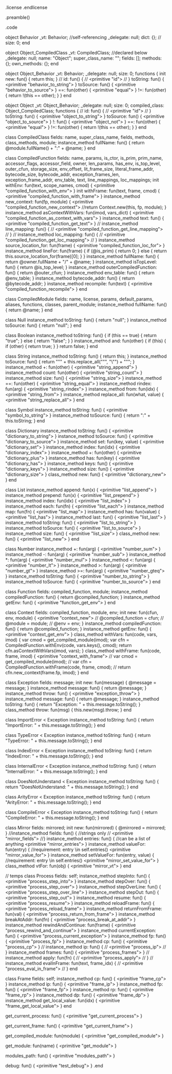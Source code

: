 .license
.endlicense

.preamble()

.code

  object Behavior
    _vt: Behavior; //self-referencing
    _delegate: null;
    dict: {};
//    size: 0;
  end

  object Object_CompiledClass
    _vt: CompiledClass; //declared below
    _delegate: null;
    name: "Object";
    super_class_name: "";
    fields: [];
    methods: {};
    own_methods: {};
  end

  object Object_Behavior
    _vt: Behavior;
    _delegate: null;
    size: 0;
    functions {
      init new: fun() {
        return this;
      }
       // id: fun() {
       //   <primitive "id">
       // }
       toString: fun() {
         <primitive "behavior_to_string">
       }
       toSource: fun() {
         <primitive "behavior_to_source">
       }
       ==: fun(other) {
         <primitive "equal">
       }
       !=: fun(other) {
         return !(this == other);
       }
    }
  end

  object Object
    _vt: Object_Behavior;
    _delegate: null;
    size: 0;
    compiled_class: Object_CompiledClass;
    functions {
       // id: fun() {
       //   <primitive "id">
       // }
       toString: fun() {
         <primitive "object_to_string">
       }
       toSource: fun() {
         <primitive "object_to_source">
       }
       !: fun() {
         <primitive "object_not">
       }
       ==: fun(other) {
         <primitive "equal">
       }
       !=: fun(other) {
         return !(this == other);
       }
    }
  end

  class CompiledClass
    fields: name, super_class_name, fields,
            methods, class_methods, module;
    instance_method fullName: fun() {
      return @module.fullName() + ":" + @name;
    }
  end

  class CompiledFunction
   fields: name, params, is_ctor, is_prim, prim_name, accessor_flags,
           accessor_field, owner, len_params, has_env, is_top_level,
           outer_cfun, storage_size, env_offset, lit_frame_size,
           literal_frame_addr, bytecode_size, bytecode_addr,
           exception_frames_len, exception_frame_addr,
           env_table, text, line_mappings,
           loc_mappings;
    init withEnv: fun(text, scope_names, cmod) {
      <primitive "compiled_function_with_env">
    }
    init withFrame: fun(text, frame, cmod) {
      <primitive "compiled_function_with_frame">
    }
    instance_method new_context: fun(fp, module) {
      <primitive "compiled_function_new_context">
      //return Context.new(this, fp, module);
    }
    instance_method asContextWithVars: fun(imod, vars_dict) {
      <primitive "compiled_function_as_context_with_vars">
    }
    instance_method text: fun() {
      <primitive "compiled_function_get_text">
    }
    // instance_method line_mapping: fun() {
    //   <primitive "compiled_function_get_line_mapping">
    // }
    // instance_method loc_mapping: fun() {
    //   <primitive "compiled_function_get_loc_mapping">
    // }
    instance_method source_location_for: fun(frame) {
      <primitive "compiled_function_loc_for">
    }
    instance_method lineFor: fun(frame) {
      if (@is_prim) {
        return 0;
      } else {
        return this.source_location_for(frame)[0];
      }
    }
    instance_method fullName: fun() {
      return @owner.fullName + "/" + @name;
    }
    instance_method isTopLevel: fun() {
      return @is_top_level;
    }
    instance_method outerCompiledFunction: fun() {
      return @outer_cfun;
    }
    instance_method env_table: fun() {
      return @env_table;
    }
    instance_method bytecode_addr: fun() {
      return @bytecode_addr;
    }
    instance_method recompile: fun(text) {
      <primitive "compiled_function_recompile">
    }
  end

  class CompiledModule
   fields: name, license, params, default_params, aliases, functions, classes,
           parent_module;
  instance_method fullName: fun() {
    return @name;
  }
  end

  class Null
    instance_method toString: fun() {
      return "null";
    }
    instance_method toSource: fun() {
      return "null";
    }
  end

  class Boolean
  instance_method toString: fun() {
    if (this == true) {
      return "true";
    } else {
      return "false";
    }
  }
  instance_method and: fun(other) {
    if (this) {
      if (other) {
         return true;
      }
    }
    return false;
  }
  end

  class String
  instance_method toString: fun() {
    return this;
  }
  instance_method toSource: fun() {
    return "\"" + this.replace_all("\"", "\\"") + "\"";
  }
  instance_method +: fun(other) {
    <primitive "string_append">
  }
  instance_method count: fun(other) {
    <primitive "string_count">
  }
  instance_method size: fun() {
    <primitive "string_size">
  }
  instance_method ==: fun(other) {
    <primitive "string_equal">
  }
  instance_method rindex: fun(arg) {
    <primitive "string_rindex">
  }
  instance_method from: fun(idx) {
    <primitive "string_from">
  }
  instance_method replace_all: fun(what, value) {
    <primitive "string_replace_all">
  }
  end

  class Symbol
  instance_method toString: fun() {
    <primitive "symbol_to_string">
  }
  instance_method toSource: fun() {
    return ":" + this.toString;
  }
  end

  class Dictionary
  instance_method toString: fun() {
    <primitive "dictionary_to_string">
  }
  instance_method toSource: fun() {
    <primitive "dictionary_to_source">
  }
  instance_method set: fun(key, value) {
    <primitive "dictionary_set">
  }
  instance_method index: fun(idx) {
    <primitive "dictionary_index">
  }
  instance_method +: fun(other) {
    <primitive "dictionary_plus">
  }
  instance_method has: fun(key) {
    <primitive "dictionary_has">
  }
  instance_method keys: fun() {
    <primitive "dictionary_keys">
  }
  instance_method size: fun() {
    <primitive "dictionary_size">
  }
  class_method new: fun() {
    <primitive "dictionary_new">
  }
  end

  class List
  instance_method append: fun(x) {
    <primitive "list_append">
  }
  instance_method prepend: fun(x) {
    <primitive "list_prepend">
  }
  instance_method index: fun(idx) {
    <primitive "list_index">
  }
  instance_method each: fun(fn) {
    <primitive "list_each">
  }
  instance_method map: fun(fn) {
    <primitive "list_map">
  }
  instance_method has: fun(value) {
    <primitive "list_has">
  }
  instance_method last: fun() {
    <primitive "list_last">
  }
  instance_method toString: fun() {
    <primitive "list_to_string">
  }
  instance_method toSource: fun() {
    <primitive "list_to_source">
  }
  instance_method size: fun() {
    <primitive "list_size">
  }
  class_method new: fun() {
    <primitive "list_new">
  }
  end

  class Number
    instance_method +: fun(arg) {
      <primitive "number_sum">
    }
    instance_method -: fun(arg) {
      <primitive "number_sub">
    }
    instance_method *: fun(arg) {
      <primitive "number_mul">
    }
    instance_method <: fun(arg) {
      <primitive "number_lt">
    }
    instance_method >: fun(arg) {
      <primitive "number_gt">
    }
    instance_method >=: fun(arg) {
      <primitive "number_gteq">
    }
    instance_method toString: fun() {
      <primitive "number_to_string">
    }
    instance_method toSource: fun() {
      <primitive "number_to_source">
    }
  end


  class Function
    fields: compiled_function, module;
    instance_method compiledFunction: fun() {
      return @compiled_function;
    }
    instance_method getEnv: fun() {
      <primitive "function_get_env">
    }
  end

  class Context
  fields: compiled_function, module, env;
  init new: fun(cfun, env, module) {
    <primitive "context_new">
    // @compiled_function = cfun;
    // @module = module;
    // @env = env;
  }
  instance_method compiledFunction: fun() {
    return @compiled_function;
  }
  instance_method getEnv: fun() {
    <primitive "context_get_env">
  }
  class_method withVars: fun(code, vars, imod) {
    var cmod = get_compiled_module(imod);
    var cfn = CompiledFunction.withEnv(code, vars.keys(), cmod);
    return cfn.asContextWithVars(imod, vars);
  }
  class_method withFrame: fun(code, frame, imod) {
    <primitive "context_with_frame">
    // var cmod = get_compiled_module(imod);
    // var cfn = CompiledFunction.withFrame(code, frame, cmod);
    // return cfn.new_context(frame.fp, imod);
  }
  end

class Exception
  fields: message;
  init new: fun(message) {
    @message = message;
  }
  instance_method message: fun() {
    return @message;
  }
  instance_method throw: fun() {
    <primitive "exception_throw">
  }
  instance_method message: fun() {
    return @message;
  }
  instance_method toString: fun() {
    return "Exception: " + this.message.toString();
  }
  class_method throw: fun(msg) {
    this.new(msg).throw;
  }
end

class ImportError < Exception
  instance_method toString: fun() {
    return "ImportError: " + this.message.toString();
  }
end

class TypeError < Exception
  instance_method toString: fun() {
    return "TypeError: " + this.message.toString();
  }
end

class IndexError < Exception
  instance_method toString: fun() {
    return "IndexError: " + this.message.toString();
  }
end

class InternalError < Exception
  instance_method toString: fun() {
    return "InternalError: " + this.message.toString();
  }
end


class DoesNotUnderstand < Exception
  instance_method toString: fun() {
    return "DoesNotUnderstand: " + this.message.toString();
  }
end

class ArityError < Exception
  instance_method toString: fun() {
    return "ArityError: " + this.message.toString();
  }
end

class CompileError < Exception
  instance_method toString: fun() {
    return "CompileError: " + this.message.toString();
  }
end

  class Mirror
    fields: mirrored;
    init new: fun(mirrored) {
      @mirrored = mirrored;
    }
    //instance_method fields: fun() { //strings only
    //  <primitive "mirror_fields">
    //}
    instance_method entries: fun() { //can be a list of anything
      <primitive "mirror_entries">
    }
    instance_method valueFor: fun(entry) { //requirement: entry \in self.entries()
      <primitive "mirror_value_for">
    }
    instance_method setValueFor: fun(entry, value) { //requirement: entry \in self.entries()
      <primitive "mirror_set_value_for">
    }
    class_method vtFor: fun(obj) {
      <primitive "mirror_vt">
    }
  end


// temps
  class Process
    fields: self;
  instance_method stepInto: fun() {
    <primitive "process_step_into">
  }
  instance_method stepOver: fun() {
    <primitive "process_step_over">
  }
  instance_method stepOverLine: fun() {
    <primitive "process_step_over_line">
  }
  instance_method stepOut: fun() {
    <primitive "process_step_out">
  }
  instance_method resume: fun() {
    <primitive "process_resume">
  }
  instance_method reloadFrame: fun() {
    <primitive "process_reload_frame">
  }
  instance_method returnFromFrame: fun(val) {
    <primitive "process_return_from_frame">
  }
  instance_method breakAtAddr: fun(fn) {
    <primitive "process_break_at_addr">
  }
  instance_method rewindAndContinue: fun(frame) {
    <primitive "process_rewind_and_continue">
  }
  instance_method currentException: fun() {
    <primitive "process_current_exception">
  }
  instance_method fp: fun() {
     <primitive "process_fp">
  }
  instance_method cp: fun() {
     <primitive "process_cp">
  }
  // instance_method ip: fun() {
  //   <primitive "process_ip">
  // }
  instance_method frames: fun() {
    <primitive "process_frames">
  }
  // instance_method apply: fun(fn) {
  //   <primitive "process_apply">
  // }
  // instance_method evalInFrame: fun(text, frame_idx) {
  //   <primitive "process_eval_in_frame">
  // }
  end

  class Frame
  fields: self;
  instance_method cp: fun() {
    <primitive "frame_cp">
  }
  instance_method ip: fun() {
    <primitive "frame_ip">
  }
  instance_method fp: fun() {
    <primitive "frame_fp">
  }
  instance_method rp: fun() {
    <primitive "frame_rp">
  }
  instance_method dp: fun() {
    <primitive "frame_dp">
  }
  instance_method get_local_value: fun(idx) {
    <primitive "frame_get_local_value">
  }
  end

  get_current_process: fun() {
    <primitive "get_current_process">
  }

  get_current_frame: fun() {
    <primitive "get_current_frame">
  }

  get_compiled_module: fun(module) {
    <primitive "get_compiled_module">
  }

  get_module: fun(name) {
    <primitive "get_module">
  }

  modules_path: fun() {
     <primitive "modules_path">
  }

  debug: fun() {
     <primitive "test_debug">
  }
.end
